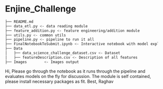 # Enjine_Challenge

```bash
├── README.md
├── data_etl.py <- data reading module
├── feature_addition.py <- feature engineering/addition module
├── utils.py <- common utils
├── pipeline.py <- pipeline to run it all
├── FinalNotebookToSubmit.ipynb <- Interactive notebook with model explanations
├── Data                
│   ├── data_science_challenge_dataset.csv <- Dataset
│   ├── featureDescription.csv <- Description of all features
├── Images        <- Images output         


```


Hi,
Please go through the notebook as it runs through the pipeline and evaluates models on the fly for discussion. The module is self contained, please install necessary packages as fit.
Best,
Raghav
